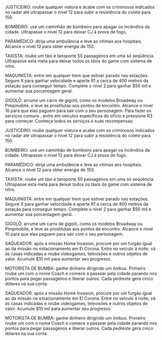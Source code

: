 JUSTICEIRO: roube qualquer viatura e acabe com os criminosos indicados no radar até ultrapassar o nível 12 para subir a resistência do colete para 150. 

BOMBEIRO: use um caminhão de bombeiro para apagar os incêndios da cidade. Ultrapasse o nível 12 para deixar CJ á prova de fogo. 

PARAMÉDICO: dirija uma ambulância e leve as vítimas aos hospitais. Alcance o nível 12 para obter energia de 150. 

TAXISTA: roube um táxi e tansporte 50 passageiros em uma só seqüência. Ultrapasse esta meta para deixar todos os táxis do game com sistema de nitro. 

MAQUINISTA: entre em qualquer trem que estiver parado nas estações. Segure X para ganhar velocidade e aperte R1 a cerca de 400 metros da estação para conseguir tempo. Complete o nível 2 para ganhar $50 mil e aumentar sua porcentagem geral. 

GIGOLÔ: arrume um carro de gigolô, como os modelos Broadway ou Pimpmobile, e leve as prostitutas aos pontos de encontro. Alcance o nível 10 para que elas paguem para sair com o seu personagem. 
Para fazer os serviços comuns , entre em veículos específicos do ofício e pressione R3 para começar. Conheça todos os serviços e suas recompensas: 

JUSTICEIRO: roube qualquer viatura e acabe com os criminosos indicados no radar até ultrapassar o nível 12 para subir a resistência do colete para 150. 

BOMBEIRO: use um caminhão de bombeiro para apagar os incêndios da cidade. Ultrapasse o nível 12 para deixar CJ á prova de fogo. 

PARAMÉDICO: dirija uma ambulância e leve as vítimas aos hospitais. Alcance o nível 12 para obter energia de 150. 

TAXISTA: roube um táxi e tansporte 50 passageiros em uma só seqüência. Ultrapasse esta meta para deixar todos os táxis do game com sistema de nitro. 

MAQUINISTA: entre em qualquer trem que estiver parado nas estações. Segure X para ganhar velocidade e aperte R1 a cerca de 400 metros da estação para conseguir tempo. Complete o nível 2 para ganhar $50 mil e aumentar sua porcentagem geral. 

GIGOLÔ: arrume um carro de gigolô, como os modelos Broadway ou Pimpmobile, e leve as prostitutas aos pontos de encontro. Alcance o nível 10 para que elas paguem para sair com o seu personagem. 

SAQUEADOR: após a missão Home Invasion, procure por um furgão igual ao da missão no estacionamento em El Corona. Entre no veículo á noite, vá ás casas indicadas e roube videogames, televisões e outros objetos de valor. Acumule $10 mil para aumentar seu progresso. 

MOTORISTA DE BUMBA: ganhe dinheiro dirigindo um ônibus. Primeiro roube um com o nome Coach e comece a passear pela cidade parando nos pontos para pegar passageiros e liberar outros. Cada pedreste gera cinco dólares na sua conta. 

SAQUEADOR: após a missão Home Invasion, procure por um furgão igual ao da missão no estacionamento em El Corona. Entre no veículo á noite, vá ás casas indicadas e roube videogames, televisões e outros objetos de valor. Acumule $10 mil para aumentar seu progresso. 

MOTORISTA DE BUMBA: ganhe dinheiro dirigindo um ônibus. Primeiro roube um com o nome Coach e comece a passear pela cidade parando nos pontos para pegar passageiros e liberar outros. Cada pedreste gera cinco dólares na sua conta. 